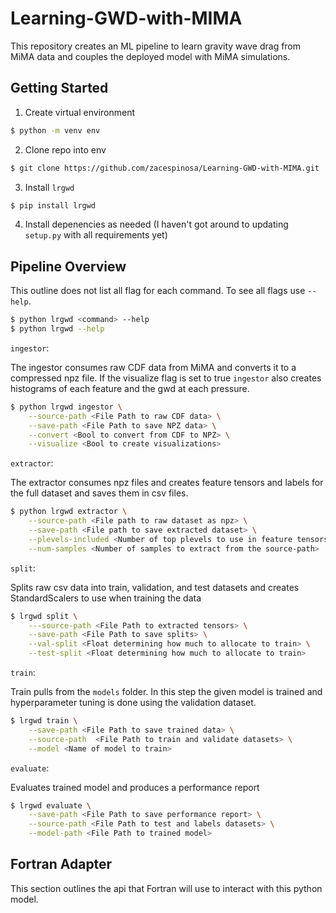 Learning-GWD-with-MIMA
======================

This repository creates an ML pipeline to learn gravity wave drag from MiMA data and couples the deployed model with MiMA simulations. 

Getting Started
---------------

1. Create virtual environment
```sh
$ python -m venv env
```
2. Clone repo into env
```sh
$ git clone https://github.com/zacespinosa/Learning-GWD-with-MIMA.git
```
3. Install `lrgwd`
```sh
$ pip install lrgwd 
```
4. Install depenencies as needed (I haven't got around to updating `setup.py` with all requirements yet)

## Pipeline Overview
This outline does not list all flag for each command. To see all flags use `--help`.
```sh
$ python lrgwd <command> --help
$ python lrgwd --help
```

`ingestor`:

The ingestor consumes raw CDF data from MiMA and converts it to a compressed npz file.
If the visualize flag is set to true `ingestor` also creates histograms of each feature and the gwd at each pressure.

```sh
$ python lrgwd ingestor \
    --source-path <File Path to raw CDF data> \
    --save-path <File Path to save NPZ data> \
    --convert <Bool to convert from CDF to NPZ> \
    --visualize <Bool to create visualizations>
```

`extractor`:

The extractor consumes npz files and creates feature tensors and labels for the full
dataset and saves them in csv files.

```sh
$ python lrgwd extractor \
    --source-path <File path to raw dataset as npz> \
    --save-path <File path to save extracted dataset> \
    --plevels-included <Number of top plevels to use in feature tensors> \
    --num-samples <Number of samples to extract from the source-path>
```

`split`:

Splits raw csv data into train, validation, and test datasets and creates StandardScalers
to use when training the data

```sh
$ lrgwd split \
    ---source-path <File Path to extracted tensors> \
    --save-path <File Path to save splits> \
    --val-split <Float determining how much to allocate to train> \
    --test-split <Float determining how much to allocate to train>
```

`train`:

Train pulls from the `models` folder. In this step the given model is trained and hyperparameter tuning is done using the validation dataset.

```sh
$ lrgwd train \
    --save-path <File Path to save trained data> \
    --source-path  <File Path to train and validate datasets> \
    --model <Name of model to train>
```

`evaluate`:

Evaluates trained model and produces a performance report
```sh
$ lrgwd evaluate \
    --save-path <File Path to save performance report> \
    --source-path <File Path to test and labels datasets> \
    --model-path <File Path to trained model>
```

## Fortran Adapter 
This section outlines the api that Fortran will use to interact with this python model.
